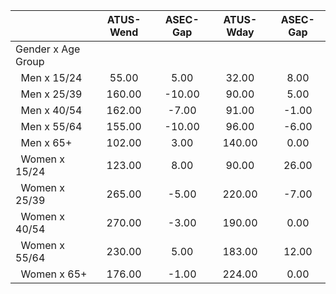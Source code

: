 
|                      |    ATUS-Wend |     ASEC-Gap |    ATUS-Wday |     ASEC-Gap |
| -------------------- | :----------: | :----------: | :----------: | :----------: |
| Gender x Age Group   |              |              |              |              |
| &nbsp;&nbsp;Men x 15/24 |        55.00 |         5.00 |        32.00 |         8.00 |
| &nbsp;&nbsp;Men x 25/39 |       160.00 |       -10.00 |        90.00 |         5.00 |
| &nbsp;&nbsp;Men x 40/54 |       162.00 |        -7.00 |        91.00 |        -1.00 |
| &nbsp;&nbsp;Men x 55/64 |       155.00 |       -10.00 |        96.00 |        -6.00 |
| &nbsp;&nbsp;Men x 65+ |       102.00 |         3.00 |       140.00 |         0.00 |
| &nbsp;&nbsp;Women x 15/24 |       123.00 |         8.00 |        90.00 |        26.00 |
| &nbsp;&nbsp;Women x 25/39 |       265.00 |        -5.00 |       220.00 |        -7.00 |
| &nbsp;&nbsp;Women x 40/54 |       270.00 |        -3.00 |       190.00 |         0.00 |
| &nbsp;&nbsp;Women x 55/64 |       230.00 |         5.00 |       183.00 |        12.00 |
| &nbsp;&nbsp;Women x 65+ |       176.00 |        -1.00 |       224.00 |         0.00 |

